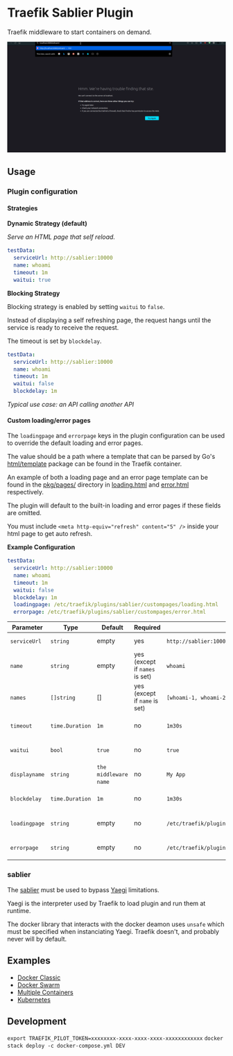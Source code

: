 # Traefik Sablier Plugin

Traefik middleware to start containers on demand.

![Demo](./img/ondemand.gif)

## Usage

### Plugin configuration

#### Strategies

**Dynamic Strategy (default)**

_Serve an HTML page that self reload._

```yml
testData:
  serviceUrl: http://sablier:10000
  name: whoami
  timeout: 1m
  waitui: true
```

**Blocking Strategy**

Blocking strategy is enabled by setting `waitui` to `false`.

Instead of displaying a self refreshing page, the request hangs until the service is ready to receive the request.

The timeout is set by `blockdelay`.

```yml
testData:
  serviceUrl: http://sablier:10000
  name: whoami
  timeout: 1m
  waitui: false
  blockdelay: 1m
```

*Typical use case: an API calling another API*

#### Custom loading/error pages

The `loadingpage` and `errorpage` keys in the plugin configuration can be used to override the default loading and error pages.

The value should be a path where a template that can be parsed by Go's [html/template](https://pkg.go.dev/html/template) package can be found in the Traefik container.

An example of both a loading page and an error page template can be found in the [pkg/pages/](pkg/pages/) directory in [loading.html](pkg/pages/loading.html) and [error.html](pkg/pages/error.html) respectively.

The plugin will default to the built-in loading and error pages if these fields are omitted.

You must include `<meta http-equiv="refresh" content="5" />` inside your html page to get auto refresh.

**Example Configuration**

```yml
testData:
  serviceUrl: http://sablier:10000
  name: whoami
  timeout: 1m
  waitui: false
  blockdelay: 1m
  loadingpage: /etc/traefik/plugins/sablier/custompages/loading.html
  errorpage: /etc/traefik/plugins/sablier/custompages/error.html
```

| Parameter     | Type            | Default | Required                       | Example                                                                 | Description                                                                           |
| ------------- | --------------- | ------- | --------                       | ----------------------------------------------------------------------- | ------------------------------------------------------------------------------------- |
| `serviceUrl`  | `string`        | empty   | yes                            | `http://sablier:10000`                                                 | The docker container name, or the swarm service name                                  |
| `name`        | `string`        | empty   | yes (except if `names` is set) | `whoami`                                              | The container/service/kubernetes resource to be stopped (docker ps docker service ls) |
| `names`       | `[]string`      | []      | yes (except if `name` is set)  | `[whoami-1, whoami-2]`              | The containers/services to be stopped (docker ps docker service ls)                   |
| `timeout`     | `time.Duration` | `1m`    | no                             | `1m30s`                                                                 | The duration after which the container/service will be scaled down to 0               |
| `waitui`      | `bool`          | `true`  | no                             | `true`                                                                  | Serves a self-refreshing html page when the service is scaled down to 0               |
| `displayname`      | `string`          | `the middleware name`  | no                             | `My App`                                                                  | Serves a self-refreshing html page when the service is scaled down to 0               |
| `blockdelay`  | `time.Duration` | `1m`    | no                             | `1m30s`                                                                 | When `waitui` is `false`, wait for the service to be scaled up before `blockdelay`    |
| `loadingpage` | `string`        | empty   | no                             | `/etc/traefik/plugins/sablier/custompages/loading.html` | The path in the traefik container for the **loading** page template                   |
| `errorpage`   | `string`        | empty   | no                             | `/etc/traefik/plugins/sablier/custompages/error.html`   | The path in the traefik container for the **error** page template                     |

### sablier

The [sablier](https://github.com/acouvreur/sablier) must be used to bypass [Yaegi](https://github.com/traefik/yaegi) limitations.

Yaegi is the interpreter used by Traefik to load plugin and run them at runtime.

The docker library that interacts with the docker deamon uses `unsafe` which must be specified when instanciating Yaegi. Traefik doesn't, and probably never will by default.

## Examples

- [Docker Classic](./examples/docker_classic/)
- [Docker Swarm](./examples/docker_swarm/)
- [Multiple Containers](./examples/multiple_containers/)
- [Kubernetes](./examples/kubernetes/)

## Development

`export TRAEFIK_PILOT_TOKEN=xxxxxxxx-xxxx-xxxx-xxxx-xxxxxxxxxxxx`
`docker stack deploy -c docker-compose.yml DEV`
